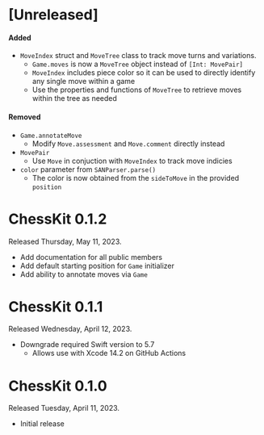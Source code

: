 # [Unreleased]

#### Added
* `MoveIndex` struct and `MoveTree` class to track move turns and variations.
    * `Game.moves` is now a `MoveTree` object instead of `[Int: MovePair]`
    * `MoveIndex` includes piece color so it can be used to directly identify any single move within a game
    * Use the properties and functions of `MoveTree` to retrieve moves within the tree as needed

#### Removed
* `Game.annotateMove`
    * Modify `Move.assessment` and `Move.comment` directly instead
* `MovePair`
    * Use `Move` in conjuction with `MoveIndex` to track move indicies
* `color` parameter from `SANParser.parse()`
    * The color is now obtained from the `sideToMove` in the provided `position`

# ChessKit 0.1.2
Released Thursday, May 11, 2023.

* Add documentation for all public members
* Add default starting position for `Game` initializer
* Add ability to annotate moves via `Game`

# ChessKit 0.1.1
Released Wednesday, April 12, 2023.

* Downgrade required Swift version to 5.7
	* Allows use with Xcode 14.2 on GitHub Actions
		
# ChessKit 0.1.0
Released Tuesday, April 11, 2023.

* Initial release
